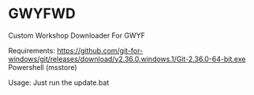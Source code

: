 # GWYFWD
Custom Workshop Downloader For GWYF 

Requirements:
https://github.com/git-for-windows/git/releases/download/v2.36.0.windows.1/Git-2.36.0-64-bit.exe
Powershell (msstore)

Usage:
Just run the update.bat
